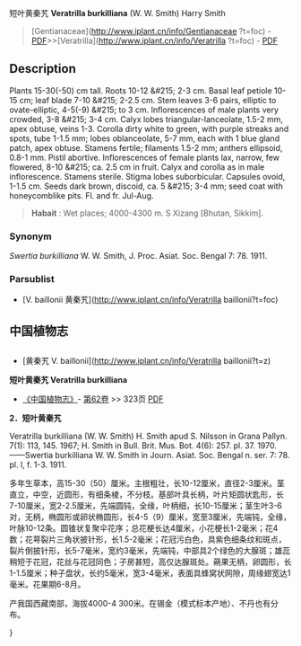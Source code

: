 短叶黄秦艽 **Veratrilla burkilliana** (W. W. Smith) Harry Smith

> [Gentianaceae](http://www.iplant.cn/info/Gentianaceae ?t=foc) - [PDF](http://iplant.cn/foc/pdf/Gentianaceae.pdf)>>[Veratrilla](http://www.iplant.cn/info/Veratrilla ?t=foc) - [PDF](http://www.iplant.cn/foc/pdf/Veratrilla.pdf)

## Description

Plants 15-30(-50) cm tall. Roots 10-12 &amp;#215; 2-3 cm. Basal leaf petiole 10-15 cm; leaf blade 7-10 &amp;#215; 2-2.5 cm. Stem leaves 3-6 pairs, elliptic to ovate-elliptic, 4-5(-9) &amp;#215; to 3 cm. Inflorescences of male plants very crowded, 3-8 &amp;#215; 3-4 cm. Calyx lobes triangular-lanceolate, 1.5-2 mm, apex obtuse, veins 1-3. Corolla dirty white to green, with purple streaks and spots, tube 1-1.5 mm; lobes oblanceolate, 5-7 mm, each with 1 blue gland patch, apex obtuse. Stamens fertile; filaments 1.5-2 mm; anthers ellipsoid, 0.8-1 mm. Pistil abortive. Inflorescences of female plants lax, narrow, few flowered, 8-10 &amp;#215; ca. 2.5 cm in fruit. Calyx and corolla as in male inflorescence. Stamens sterile. Stigma lobes suborbicular. Capsules ovoid, 1-1.5 cm. Seeds dark brown, discoid, ca. 5 &amp;#215; 3-4 mm; seed coat with honeycomblike pits. Fl. and fr. Jul-Aug.

> **Habait** : 
> Wet places; 4000-4300 m. S Xizang [Bhutan, Sikkim].

### Synonym
*Swertia burkilliana* W. W. Smith, J. Proc. Asiat. Soc. Bengal 7: 78. 1911.

### Parsublist

* [V.  baillonii  黄秦艽](http://www.iplant.cn/info/Veratrilla baillonii?t=foc)

## 中国植物志

## 
* [黄秦艽  V.  baillonii](http://www.iplant.cn/info/Veratrilla baillonii?t=z)

**短叶黄秦艽 Veratrilla burkilliana**

* [《中国植物志》](http://www.iplant.cn/frps)- [第62卷](http://www.iplant.cn/frps/vol/62) >> 323页 [PDF](http://www.iplant.cn/frps/pdf/62/323.PDF)

**2．短叶黄秦艽**

Veratrilla burkilliana (W. W. Smith) H. Smith apud S. Nilsson in Grana Pallyn. 7(1): 113, 145. 1967; H. Smith in Bull. Brit. Mus. Bot. 4(6): 257. pl. 37. 1970. ——Swertia burkilliana W. W. Smith in Journ. Asiat. Soc. Bengal n. ser. 7: 78. pl. l, f. 1-3. 1911.

多年生草本，高15-30（50）厘米。主根粗壮，长10-12厘米，直径2-3厘米。茎直立，中空，近圆形，有细条棱，不分枝。基部叶具长柄，叶片矩圆状匙形，长7-10厘米，宽2-2.5厘米，先端圆钝，全缘，叶柄细，长10-15厘米；茎生叶3-6对，无柄，椭圆形或卵状椭圆形，长4-5（9）厘米，宽至3厘米，先端钝，全缘，叶脉10-12条。圆锥状复聚伞花序；总花梗长达4厘米，小花梗长1-2毫米；花4数；花萼裂片三角状披针形，长1.5-2毫米；花冠污白色，具紫色细条纹和斑点，裂片倒披针形，长5-7毫米，宽约3毫米，先端钝，中部具2个绿色的大腺斑；雄蕊稍短于花冠，花丝与花冠同色；子房甚短，高仅达腺斑处。蒴果无柄，卵圆形，长1-1.5厘米；种子盘状，长约5毫米，宽3-4毫米，表面具蜂窝状网隙，周缘翅宽达1毫米。花果期6-8月。

产我国西藏南部，海拔4000-4 300米。在锡金（模式标本产地）、不丹也有分布。

}